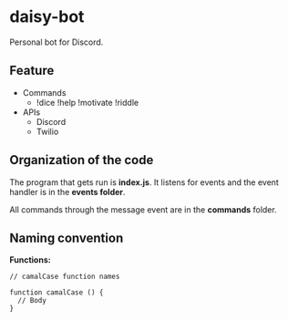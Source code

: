 # daisy-bot
Personal bot for Discord.

## Feature

* Commands
  * !dice !help !motivate !riddle
* APIs
  * Discord
  * Twilio

## Organization of the code

The program that gets run is __index.js__. It listens for events and the event handler is in the __events folder__.

All commands through the message event are in the __commands__ folder.

## Naming convention

__Functions:__

```
// camalCase function names

function camalCase () {
  // Body
}

```
